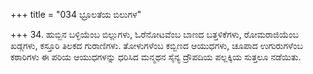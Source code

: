 +++
title = "034 ಭ್ರೂಲತೆಯ ಬಿಲುಗಳ"

+++
34. ಹುಬ್ಬಿನ ಬಳ್ಳಿಯೆಂಬ ಬಿಲ್ಲುಗಳು, ಓರೆನೋಟವೆಂಬ ಬಾಣದ ಬತ್ತಳಿಕೆಗಳು, ರೋಮರಾಜಿಯೆಂಬ ಖಡ್ಗಗಳು, ಕಸ್ತೂರಿ ತಿಲಕದ ಗುರಾಣಿಗಳು. ತೋಳುಗಳೆಂಬ ಕಬ್ಬಿಣದ ಆಯುಧಗಳು, ಚೂಪಾದ ಉಗುರುಗಳೆಂಬ ಕಠಾರಿಗಳು ಈ ಪರಿಯ ಆಯುಧಗಳನ್ನು ಧರಿಸಿದ ಮನ್ಮಥನ ಸೈನ್ಯ ದ್ರೌಪದಿಯ ಪಲ್ಲಕ್ಕಿಯ ಸುತ್ತಲೂ ನಡೆಯಿತು.